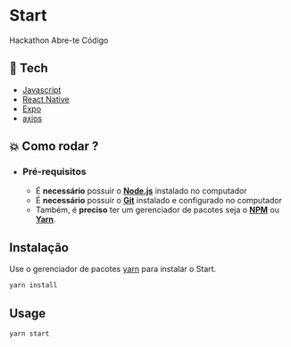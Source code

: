 # Start

Hackathon Abre-te Código

## :rocket: Tech

- [Javascript](https://www.javascript.com/)
- [React Native](https://reactnative.dev/)
- [Expo](https://expo.io/)
- [axios](https://github.com/axios/axios)

## :boom: Como rodar ?

- ### **Pré-requisitos**

  - É **necessário** possuir o **[Node.js](https://nodejs.org/en/)** instalado no computador
  - É **necessário** possuir o **[Git](https://git-scm.com/)** instalado e configurado no computador
  - Também, é **preciso** ter um gerenciador de pacotes seja o **[NPM](https://www.npmjs.com/)** ou **[Yarn](https://yarnpkg.com/)**.

## Instalação

Use o gerenciador de pacotes [yarn](https://yarnpkg.com/) para instalar o Start.

```bash
yarn install
```

## Usage

```bash
yarn start
```
